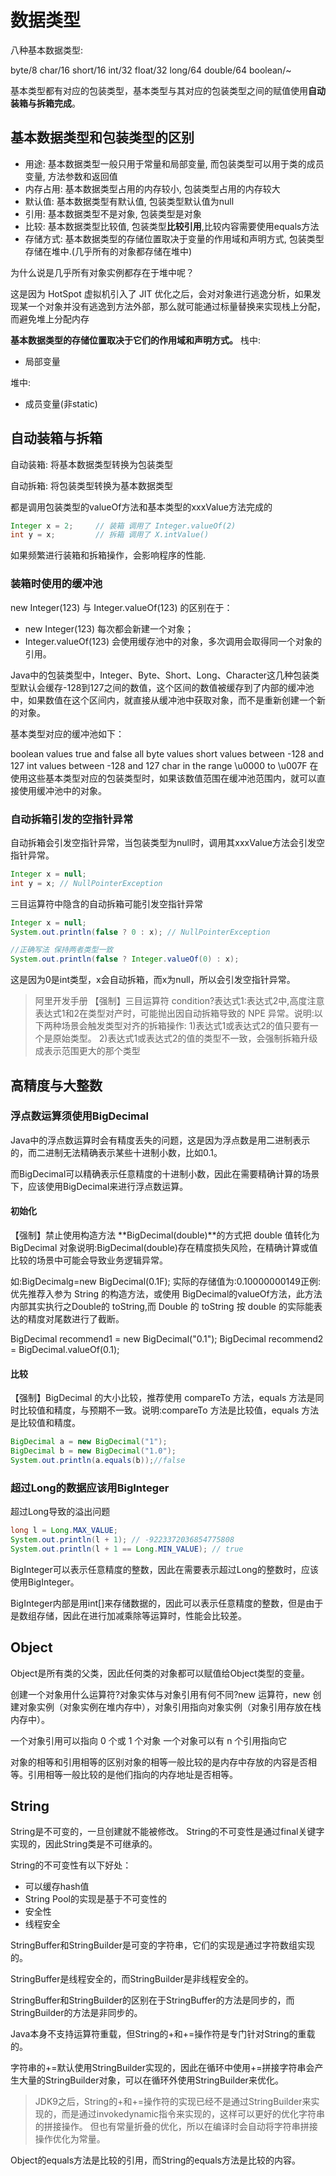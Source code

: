 # 数据类型

八种基本数据类型: 

byte/8
char/16
short/16
int/32
float/32
long/64
double/64
boolean/~


基本类型都有对应的包装类型，基本类型与其对应的包装类型之间的赋值使用**自动装箱与拆箱完成**。

## 基本数据类型和包装类型的区别

- 用途: 基本数据类型一般只用于常量和局部变量, 而包装类型可以用于类的成员变量, 方法参数和返回值
- 内存占用: 基本数据类型占用的内存较小, 包装类型占用的内存较大
- 默认值: 基本数据类型有默认值, 包装类型默认值为null
- 引用: 基本数据类型不是对象, 包装类型是对象
- 比较: 基本数据类型比较值, 包装类型**比较引用**,比较内容需要使用equals方法
- 存储方式: 基本数据类型的存储位置取决于变量的作用域和声明方式, 包装类型存储在堆中.(几乎所有的对象都存储在堆中)


为什么说是几乎所有对象实例都存在于堆中呢？ 

这是因为 HotSpot 虚拟机引入了 JIT 优化之后，会对对象进行逃逸分析，如果发现某一个对象并没有逃逸到方法外部，那么就可能通过标量替换来实现栈上分配，而避免堆上分配内存

**基本数据类型的存储位置取决于它们的作用域和声明方式。**
栈中:
- 局部变量

堆中:
- 成员变量(非static)

## 自动装箱与拆箱

自动装箱: 将基本数据类型转换为包装类型

自动拆箱: 将包装类型转换为基本数据类型

都是调用包装类型的valueOf方法和基本类型的xxxValue方法完成的

```java
Integer x = 2;     // 装箱 调用了 Integer.valueOf(2)
int y = x;         // 拆箱 调用了 X.intValue()
```

如果频繁进行装箱和拆箱操作，会影响程序的性能.


### 装箱时使用的缓冲池

new Integer(123) 与 Integer.valueOf(123) 的区别在于：

- new Integer(123) 每次都会新建一个对象；
- Integer.valueOf(123) 会使用缓存池中的对象，多次调用会取得同一个对象的引用。

Java中的包装类型中，Integer、Byte、Short、Long、Character这几种包装类型默认会缓存-128到127之间的数值，这个区间的数值被缓存到了内部的缓冲池中，如果数值在这个区间内，就直接从缓冲池中获取对象，而不是重新创建一个新的对象。

基本类型对应的缓冲池如下：

boolean values true and false
all byte values
short values between -128 and 127
int values between -128 and 127
char in the range \u0000 to \u007F
在使用这些基本类型对应的包装类型时，如果该数值范围在缓冲池范围内，就可以直接使用缓冲池中的对象。

### 自动拆箱引发的空指针异常

自动拆箱会引发空指针异常，当包装类型为null时，调用其xxxValue方法会引发空指针异常。

```java
Integer x = null;
int y = x; // NullPointerException
```

三目运算符中隐含的自动拆箱可能引发空指针异常

```java
Integer x = null;
System.out.println(false ? 0 : x); // NullPointerException

//正确写法 保持两者类型一致
System.out.println(false ? Integer.valueOf(0) : x);
```

这是因为0是int类型，x会自动拆箱，而x为null，所以会引发空指针异常。

> 阿里开发手册
> 【强制】三目运算符 condition?表达式1:表达式2中,高度注意表达式1和2在类型对产时，可能抛出因自动拆箱导致的 NPE 异常。说明:以下两种场景会触发类型对齐的拆箱操作: 
> 1)表达式1或表达式2的值只要有一个是原始类型。
> 2)表达式1或表达式2的值的类型不一致，会强制拆箱升级成表示范围更大的那个类型

## 高精度与大整数

### 浮点数运算须使用BigDecimal

Java中的浮点数运算时会有精度丢失的问题，这是因为浮点数是用二进制表示的，而二进制无法精确表示某些十进制小数，比如0.1。

而BigDecimal可以精确表示任意精度的十进制小数，因此在需要精确计算的场景下，应该使用BigDecimal来进行浮点数运算。


#### 初始化

【强制】禁止使用构造方法 **BigDecimal(double)**的方式把 double 值转化为 BigDecimal 对象说明:BigDecimal(double)存在精度损失风险，在精确计算或值比较的场景中可能会导致业务逻辑异常。

如:BigDecimalg=new BigDecimal(0.1F);
实际的存储值为:0.10000000149正例:优先推荐入参为 String 的构造方法，或使用 BigDecimal的valueOf方法，此方法内部其实执行之Double的 toString,而 Double 的 toString 按 double 的实际能表达的精度对尾数进行了截断。

BigDecimal recommend1 = new BigDecimal("0.1");
BigDecimal recommend2 = BigDecimal.valueOf(0.1);

#### 比较

【强制】BigDecimal 的大小比较，推荐使用 compareTo 方法，equals 方法是同时比较值和精度，与预期不一致。说明:compareTo 方法是比较值，equals 方法是比较值和精度。
```java
BigDecimal a = new BigDecimal("1");
BigDecimal b = new BigDecimal("1.0");
System.out.println(a.equals(b));//false
```

### 超过Long的数据应该用BigInteger

超过Long导致的溢出问题
```java
long l = Long.MAX_VALUE;
System.out.println(l + 1); // -9223372036854775808
System.out.println(l + 1 == Long.MIN_VALUE); // true

```
BigInteger可以表示任意精度的整数，因此在需要表示超过Long的整数时，应该使用BigInteger。

BigInteger内部是用int[]来存储数据的，因此可以表示任意精度的整数，但是由于是数组存储，因此在进行加减乘除等运算时，性能会比较差。

## Object

Object是所有类的父类，因此任何类的对象都可以赋值给Object类型的变量。

创建一个对象用什么运算符?对象实体与对象引用有何不同?new 运算符，new 创建对象实例（对象实例在堆内存中），对象引用指向对象实例（对象引用存放在栈内存中）。

一个对象引用可以指向 0 个或 1 个对象
一个对象可以有 n 个引用指向它

对象的相等和引用相等的区别对象的相等一般比较的是内存中存放的内容是否相等。引用相等一般比较的是他们指向的内存地址是否相等。

## String

String是不可变的，一旦创建就不能被修改。
String的不可变性是通过final关键字实现的，因此String类是不可继承的。

String的不可变性有以下好处：
- 可以缓存hash值
- String Pool的实现是基于不可变性的
- 安全性
- 线程安全

StringBuffer和StringBuilder是可变的字符串，它们的实现是通过字符数组实现的。

StringBuffer是线程安全的，而StringBuilder是非线程安全的。

StringBuffer和StringBuilder的区别在于StringBuffer的方法是同步的，而StringBuilder的方法是非同步的。

Java本身不支持运算符重载，但String的+和+=操作符是专门针对String的重载的。

字符串的+=默认使用StringBuilder实现的，因此在循环中使用+=拼接字符串会产生大量的StringBuilder对象，可以在循环外使用StringBuilder来优化。

> JDK9之后，String的+和+=操作符的实现已经不是通过StringBuilder来实现的，而是通过invokedynamic指令来实现的，这样可以更好的优化字符串的拼接操作。
> 但也有常量折叠的优化，所以在编译时会自动将字符串拼接操作优化为常量。

Object的equals方法是比较的引用，而String的equals方法是比较的内容。




